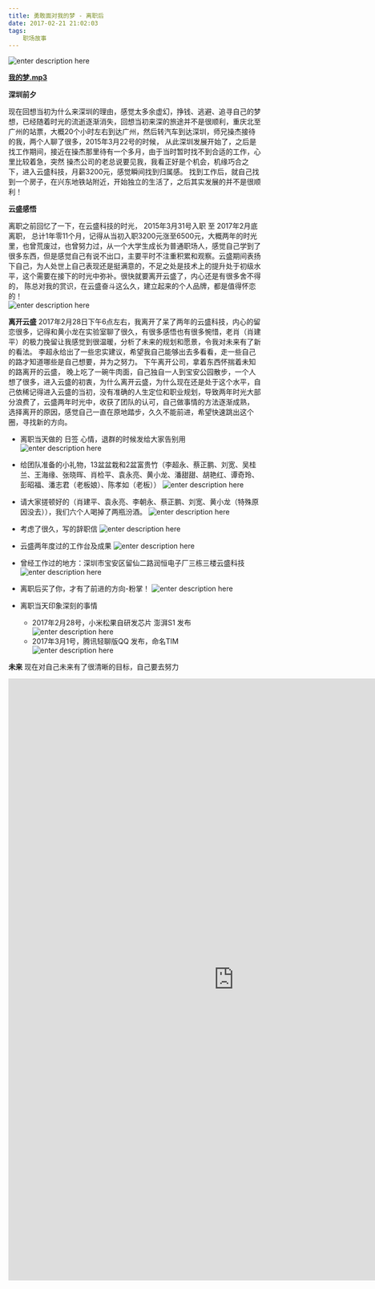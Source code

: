 ```yaml
---
title: 勇敢面对我的梦 - 离职后
date: 2017-02-21 21:02:03
tags:
	职场故事
---
```


![enter description here][1]

<!-- more -->
**[我的梦.mp3][2]**

**深圳前夕**

  现在回想当初为什么来深圳的理由，感觉太多余虚幻，挣钱、逃避、追寻自己的梦想，已经随着时光的流逝逐渐消失，回想当初来深的旅途并不是很顺利，重庆北至广州的站票，大概20个小时左右到达广州，然后转汽车到达深圳，师兄操杰接待的我，两个人聊了很多，2015年3月22号的时候， 从此深圳发展开始了，之后是找工作期间，接近在操杰那里待有一个多月，由于当时暂时找不到合适的工作，心里比较着急，突然 操杰公司的老总说要见我，我看正好是个机会，机缘巧合之下，进入云盛科技，月薪3200元，感觉瞬间找到归属感。 
  找到工作后，就自己找到一个房子，在兴东地铁站附近，开始独立的生活了，之后其实发展的并不是很顺利！ 

**云盛感悟**

  离职之前回忆了一下，在云盛科技的时光， 2015年3月31号入职 至 2017年2月底离职， 总计1年零11个月，记得从当初入职3200元涨至6500元，大概两年的时光里，也曾荒废过，也曾努力过，从一个大学生成长为普通职场人，感觉自己学到了很多东西，但是感觉自己有说不出口，主要平时不注重积累和观察。云盛期间表扬下自己，为人处世上自己表现还是挺满意的，不足之处是技术上的提升处于初级水平，这个需要在接下的时光中弥补。很快就要离开云盛了，内心还是有很多舍不得的， 陈总对我的赏识，在云盛奋斗这么久，建立起来的个人品牌，都是值得怀恋的！  
![enter description here][3]

**离开云盛**
  2017年2月28日下午6点左右，我离开了呆了两年的云盛科技，内心的留恋很多，记得和黄小龙在实验室聊了很久，有很多感悟也有很多惋惜，老肖（肖建平）的极力挽留让我感觉到很温暖，分析了未来的规划和愿景，令我对未来有了新的看法。 李超永给出了一些忠实建议，希望我自己能够出去多看看，走一些自己的路才知道哪些是自己想要，并为之努力。 下午离开公司，拿着东西怀揣着未知的路离开的云盛， 晚上吃了一碗牛肉面，自己独自一人到宝安公园散步，一个人想了很多，进入云盛的初衷，为什么离开云盛，为什么现在还是处于这个水平，自己依稀记得进入云盛的当初，没有准确的人生定位和职业规划，导致两年时光大部分浪费了，云盛两年时光中，收获了团队的认可，自己做事情的方法逐渐成熟， 选择离开的原因，感觉自己一直在原地踏步，久久不能前进，希望快速跳出这个圈，寻找新的方向。 

 - 离职当天做的 日签 心情，退群的时候发给大家告别用
![enter description here][4]

 - 给团队准备的小礼物，13盆盆栽和2盆富贵竹（李超永、蔡正鹏、刘宽、吴桂兰、王海缘、张晓晖、肖检平、袁永亮、黄小龙、潘甜甜、胡艳红、谭奇玲、彭昭福、潘志君（老板娘）、陈孝如（老板））
![enter description here][5]

 - 请大家搓顿好的（肖建平、袁永亮、李朝永、蔡正鹏、刘宽、黄小龙（特殊原因没去）），我们六个人喝掉了两瓶汾酒。
 ![enter description here][6]

 - 考虑了很久，写的辞职信
![enter description here][7]

 - 云盛两年度过的工作台及成果
![enter description here][8]

 - 曾经工作过的地方：深圳市宝安区留仙二路润恒电子厂三栋三楼云盛科技
![enter description here][9]

 - 离职后买了你，才有了前进的方向-粉掌！
![enter description here][10]

 - 离职当天印象深刻的事情
     - 2017年2月28号，小米松果自研发芯片 澎湃S1 发布
     ![enter description here][11]
     - 2017年3月1号，腾讯轻聊版QQ 发布，命名TIM 
     ![enter description here][12]

**未来**
现在对自己未来有了很清晰的目标，自己要去努力 
<iframe id="embed_dom" name="embed_dom" frameborder="0" style="display:block;width:900px; height:1200px;" src="https://www.processon.com/embed/mind/587991dfe4b07c7a98d3b71a"></iframe>




	
	


  [1]: http://oimqf80rv.bkt.clouddn.com/1488359138842.jpg "图1.jpg"
  [2]: http://ojiqvr961.bkt.clouddn.com/%E5%BC%A0%E9%9D%93%E9%A2%96%20-%20%E6%88%91%E7%9A%84%E6%A2%A6%20-%202016%E6%A2%A6%E6%83%B3%E7%9A%84%E5%A3%B0%E9%9F%B3%E7%AC%AC%E4%B8%80%E5%AD%A3%E7%AC%AC%E5%8D%81%E4%BA%8C%E6%9C%9F%E7%8E%B0%E5%9C%BA.mp3
  [3]: http://oimqf80rv.bkt.clouddn.com/1488359138848.jpg "图2.jpg"
  [4]: http://oimqf80rv.bkt.clouddn.com/1488359139100.jpg "图片-1.jpg"
  [5]: http://oimqf80rv.bkt.clouddn.com/1488359472742.jpg "PicsArt_03-01-04.48.21.jpg"
  [6]: http://oimqf80rv.bkt.clouddn.com/1488359478651.jpg "PicsArt_03-01-04.50.58.jpg"
  [7]: http://oimqf80rv.bkt.clouddn.com/1488359480898.jpg "QQ截图20170301170708.png"
  [8]: http://oimqf80rv.bkt.clouddn.com/1488361184778.jpg "PicsArt_03-01-05.27.14.jpg"
  [9]: http://oimqf80rv.bkt.clouddn.com/1488361183563.jpg "PicsArt_03-01-05.33.36.jpg"
  [10]: http://oimqf80rv.bkt.clouddn.com/1488361183524.jpg "PicsArt_03-01-05.29.21.jpg"
  [11]: http://oimqf80rv.bkt.clouddn.com/1488417432209.jpg "QQ截图20170302091232.png"
  [12]: http://oimqf80rv.bkt.clouddn.com/1488417430790.jpg "3.png"
